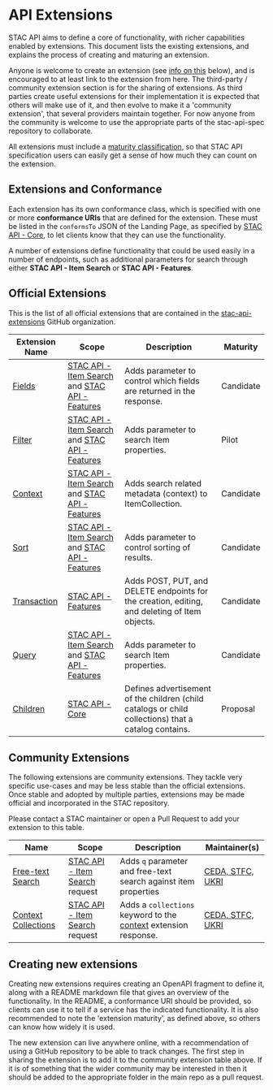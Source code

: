 # API Extensions

STAC API aims to define a core of functionality, with richer capabilities enabled by extensions. This document
lists the existing extensions, and explains the process of creating and maturing an extension. 

Anyone is welcome to create an extension (see [info on this](#creating-new-extensions) below), and is encouraged to at least 
link to the extension from here.
The third-party / community extension section is for the sharing of extensions. As third parties create useful extensions for their implementation
it is expected that others will make use of it, and then evolve to make it a 'community extension', that several providers maintain together.
For now anyone from the community is welcome to use the appropriate parts of the stac-api-spec repository to collaborate.

All extensions must include a [maturity classification](README.md#maturity-classification), so that STAC API
specification users can easily get a sense of how much they can count on the extension. 

## Extensions and Conformance

Each extension has its own conformance class, which is specified with one or more **conformance URIs**
that are defined for the extension. These must be listed in the `conformsTo` JSON of the Landing Page,
as specified by [STAC API - Core](core/), to let clients know that they can use the functionality. 

A number of extensions define functionality that could be used easily in a number of endpoints, such
as additional parameters for search through either **STAC API - Item Search** or **STAC API - Features**.

## Official Extensions

This is the list of all official extensions that are contained in the 
[stac-api-extensions](https://github.com/stac-api-extensions) GitHub organization.

| Extension Name                                                                        | Scope                                                                             | Description                                                                                          | Maturity  |
| ------------------------------------------------------------------------------------- | --------------------------------------------------------------------------------- | ---------------------------------------------------------------------------------------------------- | --------- |
| [Fields](https://github.com/stac-api-extensions/fields/blob/main/README.md)           | [STAC API - Item Search](item-search/) and [STAC API - Features](ogcapi-features) | Adds parameter to control which fields are returned in the response.                                 | Candidate |
| [Filter](https://github.com/stac-api-extensions/filter/blob/main/README.md)           | [STAC API - Item Search](item-search/) and [STAC API - Features](ogcapi-features) | Adds parameter to search Item properties.                                                            | Pilot     |
| [Context](https://github.com/stac-api-extensions/context/blob/main/README.md)         | [STAC API - Item Search](item-search/) and [STAC API - Features](ogcapi-features) | Adds search related metadata (context) to ItemCollection.                                            | Candidate |
| [Sort](https://github.com/stac-api-extensions/sort/blob/main/README.md)               | [STAC API - Item Search](item-search/) and [STAC API - Features](ogcapi-features) | Adds parameter to control sorting of results.                                                        | Candidate |
| [Transaction](https://github.com/stac-api-extensions/transaction/blob/main/README.md) | [STAC API - Features](ogcapi-features)                                            | Adds POST, PUT, and DELETE endpoints for the creation, editing, and deleting of Item objects.        | Candidate |
| [Query](https://github.com/stac-api-extensions/query/blob/main/README.md)             | [STAC API - Item Search](item-search/) and [STAC API - Features](ogcapi-features) | Adds parameter to search Item  properties.                                                           | Candidate |
| [Children](https://github.com/stac-api-extensions/children/blob/main/README.md)       | [STAC API - Core](core/)                                                          | Defines advertisement of the children (child catalogs or child collections) that a catalog contains. | Proposal  |

## Community Extensions

The following extensions are community extensions. They tackle very specific
use-cases and may be less stable than the official extensions. Once stable and adopted by multiple
parties, extensions may be made official and incorporated in the STAC repository.

Please contact a STAC maintainer or open a Pull Request to add your extension to this table.

| Name                                                                       | Scope                                          | Description                                                                                                                                  | Maintainer(s)                                  |
| -------------------------------------------------------------------------- | ---------------------------------------------- | -------------------------------------------------------------------------------------------------------------------------------------------- | ---------------------------------------------- |
| [Free-text Search](https://github.com/cedadev/stac-freetext-search)        | [STAC API - Item Search](item-search/) request | Adds `q` parameter and free-text search against item properties                                                                              | [CEDA, STFC, UKRI](https://github.com/cedadev) |
| [Context Collections](https://github.com/cedadev/stac-context-collections) | [STAC API - Item Search](item-search/) request | Adds a `collections` keyword to the [context](https://github.com/radiantearth/stac-api-spec/tree/main/fragments/context) extension response. | [CEDA, STFC, UKRI](https://github.com/cedadev) |

## Creating new extensions

Creating new extensions requires creating an OpenAPI fragment to define it, along with a README markdown file that gives 
an overview of the functionality. In the README, a conformance URI should be provided, so clients can use it to tell if
a service has the indicated functionality. It is also recommended to note the 'extension maturity', as defined above,
so others can know how widely it is used.

The new extension can live anywhere online, with a recommendation of using a GitHub repository to be able to track changes. 
The first step in sharing the extension is to add it to the community extension table above. If it is of something
that the wider community may be interested in then it should be added to the appropriate folder in the main repo as a pull 
request. 
